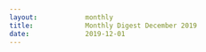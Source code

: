 ```yaml
---
layout:            monthly
title:             Monthly Digest December 2019
date:              2019-12-01
---
```

